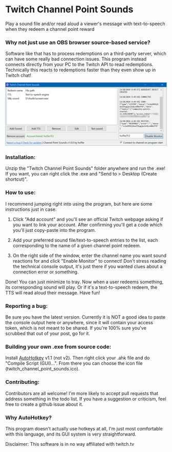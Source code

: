 # Twitch Channel Point Sounds

Play a sound file and/or read aloud a viewer's message with text-to-speech when they redeem a channel point reward

### Why not just use an OBS browser source-based service?

Software like that has to process redemptions on a third-party server, which can have some really bad connection issues. This program instead connects directly from your PC to the Twitch API to read redemptions. Technically this reacts to redemptions faster than they even show up in Twitch chat!

![GUI Screenshot](GUI_Screenshot.png?raw=true)

### Installation:
Unzip the "Twitch Channel Point Sounds" folder anywhere and run the .exe! If you want, you can right click the .exe and "Send to > Desktop (Create shortcut)".

### How to use: 

I recommend jumping right into using the program, but here are some instructions just in case.

1. Click "Add account" and you'll see an official Twitch webpage asking if you want to link your account. After confirming you'll get a code which you'll just copy-paste into the program.

2. Add your preferred sound file/text-to-speech entries to the list, each corresponding to the name of a given channel point redeem.

3. On the right side of the window, enter the channel name you want sound reactions for and click "Enable Monitor" to connect! Don't stress reading the technical console output, it's just there if you wanted clues about a connection error or something.

Done! You can just minimize to tray. Now when a user redeems something, its corresponding sound will play. Or if it's a text-to-speech redeem, the TTS will read aloud their message. Have fun!

### Reporting a bug:

Be sure you have the latest version. Currently it is NOT a good idea to paste the console output here or anywhere, since it will contain your access token, which is not meant to be shared. If you're 100% sure you've scrubbed that out of your post, go for it.

### Building your own .exe from source code:
Install [AutoHotkey](https://www.autohotkey.com) v1.1 (not v2). Then right click your .ahk file and do "Compile Script (GUI)...". From there you can choose the icon file (twitch_channel_point_sounds.ico).

### Contributing:

Contributors are all welcome! I'm more likely to accept pull requests that address something in the todo list. If you have a suggestion or criticism, feel free to create a github issue about it.

### Why AutoHotkey?

This program doesn't actually use hotkeys at all, I'm just most comfortable with this language, and its GUI system is very straightforward.

Disclaimer: This software is in no way affiliated with twitch.tv
